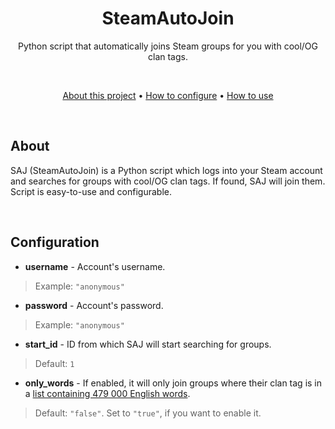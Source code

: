 <div align="center">
 <h1>SteamAutoJoin</h1>
 <p>Python script that automatically joins Steam groups for you with cool/OG clan tags.</p>
</div>

<br/>

<p align="center">
 <a href="#about">About this project</a> •
 <a href="#configuration">How to configure</a> •
 <a href="#usage">How to use</a>
</p>

<br/>

## About
SAJ (SteamAutoJoin) is a Python script which logs into your Steam account and searches for groups with cool/OG clan tags. If found, SAJ will join them. Script is easy-to-use and configurable.

<br/>

## Configuration
- **username** - Account's username.
> Example: ```"anonymous"```
- **password** - Account's password.
> Example: ```"anonymous"```
- **start_id** - ID from which SAJ will start searching for groups.
> Default: ```1```
- **only_words** - If enabled, it will only join groups where their clan tag is in a [list containing 479 000 English words](https://github.com/dwyl/english-words).
> Default: ```"false"```. Set to ```"true"```, if you want to enable it.
